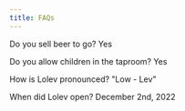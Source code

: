 ```yaml
---
title: FAQs
---
```


Do you sell beer to go?
Yes

Do you allow children in the taproom?
Yes

How is Lolev pronounced?
"Low - Lev"

When did Lolev open?
December 2nd, 2022
